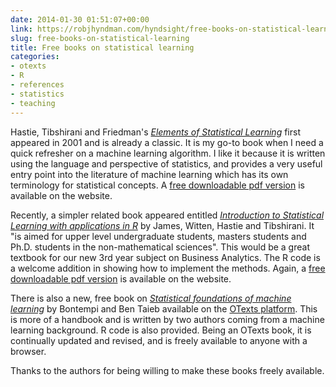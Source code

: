 ```yaml
---
date: 2014-01-30 01:51:07+00:00
link: https://robjhyndman.com/hyndsight/free-books-on-statistical-learning/
slug: free-books-on-statistical-learning
title: Free books on statistical learning
categories:
- otexts
- R
- references
- statistics
- teaching
---
```


Hastie, Tibshirani and Friedman's [_Elements of Statistical Learning_](https://web.stanford.edu/~hastie/ElemStatLearn/) first appeared in 2001 and is already a classic. It is my go-to book when I need a quick refresher on a machine learning algorithm. I like it because it is written using the language and perspective of statistics, and provides a very useful entry point into the literature of machine learning which has its own terminology for statistical concepts. A [free downloadable pdf version](https://web.stanford.edu/~hastie/ElemStatLearn/download.html) is available on the website.

Recently, a simpler related book appeared entitled [_Introduction to Statistical Learning with applications in R_](http://www-bcf.usc.edu/~gareth/ISL/) by James, Witten, Hastie and Tibshirani. It "is aimed for upper level undergraduate students, masters students and Ph.D. students in the non-mathematical sciences". This would be a great textbook for our new 3rd year subject on Business Analytics. The R code is a welcome addition in showing how to implement the methods. Again, a [free downloadable pdf version](http://www-bcf.usc.edu/~gareth/ISL/ISLR%20First%20Printing.pdf) is available on the website.

There is also a new, free book on [_Statistical foundations of machine learning_](https://www.otexts.org/book/sfml) by Bontempi and Ben Taieb available on the [OTexts platform](https://www.otexts.org/). This is more of a handbook and is written by two authors coming from a machine learning background. R code is also provided. Being an OTexts book, it is continually updated and revised, and is freely available to anyone with a browser.

Thanks to the authors for being willing to make these books freely available.
